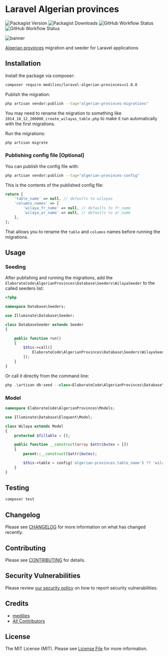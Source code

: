 # Laravel Algerian provinces

![Packagist Version](https://img.shields.io/packagist/v/elaborate-code/laravel-algerian-provinces?style=for-the-badge)
![Packagist Downloads](https://img.shields.io/packagist/dt/elaborate-code/laravel-algerian-provinces?style=for-the-badge)
![GitHub Workflow Status](https://img.shields.io/github/workflow/status/elaborate-code/laravel-algerian-provinces/run-tests?label=Tests&style=for-the-badge)
![GitHub Workflow Status](https://img.shields.io/github/workflow/status/elaborate-code/laravel-algerian-provinces/Fix%20PHP%20code%20style%20issues?label=Code%20Style&style=for-the-badge)

![banner](https://banners.beyondco.de/Algerian%20provinces.png?theme=dark&packageManager=composer+require&packageName=elaborate-code%2Flaravel-algerian-provinces&pattern=architect&style=style_1&description=A+table+seeded+with+the+58+Algerian+provinces+for+Laravel+apps&md=1&showWatermark=0&fontSize=100px&images=database)

[Algerian provinces](wilayas.md) migration and seeder for Laravel applications

## Installation

Install the package via composer:

```bash
composer require medilies/laravel-algerian-provinces=v1.0.0
```

Publish the migration:

```bash
php artisan vendor:publish --tag="algerian-provinces-migrations"
```

You may need to rename the migration to something like `2014_10_12_200000_create_wilayas_table.php` to make it run automatically with the first migrations.

Run the migrations:

```bash
php artisan migrate
```

### Publishing config file [Optional]

You can publish the config file with:

```bash
php artisan vendor:publish --tag="algerian-provinces-config"
```

This is the contents of the published config file:

```php
return [
    'table_name' => null, // defaults to wilayas
    'columns_names' => [
        'wilaya_fr_name' => null, // defaults to fr_name
        'wilaya_ar_name' => null, // defaults to ar_name
    ],
];
```

That allows you to rename the `table` and `columns` names before running the migrations.

## Usage

### Seeding

After publishing and running the migrations, add the `ElaborateCode\AlgerianProvinces\Database\Seeders\WilayaSeeder` to the called seeders list:

```php
<?php

namespace Database\Seeders;

use Illuminate\Database\Seeder;

class DatabaseSeeder extends Seeder
{

    public function run()
    {
        $this->call([
            ElaborateCode\AlgerianProvinces\Database\Seeders\WilayaSeeder::class
        ]);
    }
}
```

Or call it directly from the command line:

```php
php .\artisan db:seed --class=ElaborateCode\AlgerianProvinces\Database\Seeders\WilayaSeeder
```
### Model

```php
namespace ElaborateCode\AlgerianProvinces\Models;

use Illuminate\Database\Eloquent\Model;

class Wilaya extends Model
{
    protected $fillable = [];

    public function __construct(array $attributes = [])
    {
        parent::__construct($attributes);

        $this->table = config('algerian-provinces.table_name') ?? 'wilayas';
    }
}
```

## Testing

```bash
composer test
```

## Changelog

Please see [CHANGELOG](CHANGELOG.md) for more information on what has changed recently.

## Contributing

Please see [CONTRIBUTING](https://github.com/medilies/.github/blob/main/CONTRIBUTING.md) for details.

## Security Vulnerabilities

Please review [our security policy](../../security/policy) on how to report security vulnerabilities.

## Credits

- [medilies](https://github.com/medilies)
- [All Contributors](../../contributors)

## License

The MIT License (MIT). Please see [License File](LICENSE.md) for more information.
